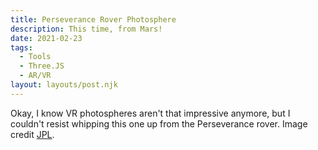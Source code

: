 ```yaml
---
title: Perseverance Rover Photosphere
description: This time, from Mars!
date: 2021-02-23
tags:
  - Tools
  - Three.JS
  - AR/VR
layout: layouts/post.njk
---
```


Okay, I know VR photospheres aren't that impressive anymore, but I couldn't resist whipping this one up from the Perseverance rover. Image credit <a href="https://www.jpl.nasa.gov/images/perseverance-navcams-360-degree-panorama" target="blank">JPL</a>.  


<canvas id="c" style="width:100%; height:100%; text-align: center"></canvas>
<script type="module">

import * as THREE from 'https://threejsfundamentals.org/threejs/resources/threejs/r125/build/three.module.js';
import {VRButton} from 'https://threejsfundamentals.org/threejs/resources/threejs/r125/examples/jsm/webxr/VRButton.js';

function main() {
  const canvas = document.querySelector('#c');
  const renderer = new THREE.WebGLRenderer({canvas});
  renderer.xr.enabled = true;
  document.body.appendChild(VRButton.createButton(renderer));

  const fov = 75;
  const aspect = 2;  // the canvas default
  const near = 0.1;
  const far = 16;
  const camera = new THREE.PerspectiveCamera(fov, aspect, near, far);
  camera.position.set(0, 1.6, 0);

  const scene = new THREE.Scene();


    const radius = 12; 
    const widthSegments = 24; 
    const heightSegments = 24; 
    const sphere = new THREE.SphereGeometry(radius, widthSegments, heightSegments); 

    const loader = new THREE.TextureLoader();
    const material = new THREE.MeshBasicMaterial({
        map: loader.load('/img/jpegPIA24422_tweakedFOV.jpg'),
        side: THREE.DoubleSide, 
    });

    const bgMesh = new THREE.Mesh(sphere, material);
    scene.add(bgMesh);
    bgMesh.position.set(0, 0, 0); 


  function resizeRendererToDisplaySize(renderer) {
    const canvas = renderer.domElement;
    const width = canvas.clientWidth;
    const height = canvas.clientHeight;
    const needResize = canvas.width !== width || canvas.height !== height;
    if (needResize) {
      renderer.setSize(width, height, false);
    }
    return needResize;
  }

  function render(time) {
    time *= 0.001;

    if (resizeRendererToDisplaySize(renderer)) {
      const canvas = renderer.domElement;
      camera.aspect = canvas.clientWidth / canvas.clientHeight;
      camera.updateProjectionMatrix();
    }

    renderer.render(scene, camera);
  }

  renderer.setAnimationLoop(render);
}

main();

</script>
